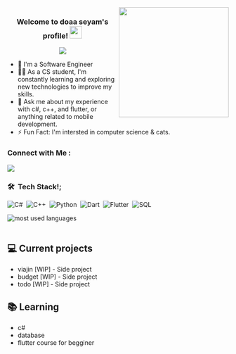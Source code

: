 
<img width="250" align="right" src="https://c.tenor.com/_DOBjnGspYAAAAAM/code-coding.gif">

<h3 align="center">
  Welcome to doaa seyam's profile!
  <img src="https://media.giphy.com/media/hvRJCLFzcasrR4ia7z/giphy.gif" width="28">
</h3>

<!-- Typing SVG by DenverCoder1 - https://github.com/DenverCoder1/readme-typing-svg -->
<p align="center">
  <a href="https://github.com/DenverCoder1/readme-typing-svg"><img src="https://readme-typing-svg.herokuapp.com/?lines=Flutter developer%20web%20developer;Always%20learning%20new%20things&font=Fira%20Code&center=true&width=440&height=45&color=f75c7e&vCenter=true&size=22"></a>
</p> 

- 🏢 I'm a Software Engineer 
- 👨‍💻 As a CS student, I'm constantly learning and exploring new technologies to improve my skills.
- 💬 Ask me about my experience with c#, c++, and flutter, or anything related to mobile development.
- ⚡ Fun Fact: I'm intersted in computer science & cats.


### Connect with Me :

<a href="https://t.me/doaa_899" target="_blank"><img src="https://img.shields.io/badge/-doaa%20seyam-0077B5?style=for-the-badge&logo=Telegram&logoColor=white"/></a>


### 🛠 &nbsp;Tech Stack!;

![C#](https://img.shields.io/badge/-C%23-239120?style=flat&logo=c-sharp&logoColor=white)&nbsp;
![C++](https://img.shields.io/badge/-C++-00599C?style=flat&logo=c%2B%2B&logoColor=white)&nbsp;
![Python](https://img.shields.io/badge/-Python-3776AB?style=flat&logo=python&logoColor=yellow)&nbsp;
![Dart](https://img.shields.io/badge/-Dart-0175C2?style=flat&logo=dart&logoColor=orange)&nbsp;
![Flutter](https://img.shields.io/badge/-Flutter-02569B?style=flat&logo=flutter&logoColor=red)&nbsp;
![SQL](https://img.shields.io/badge/-SQL-4479A1?style=flat&logo=postgresql&logoColor=pink)




<img align="left" src="https://github-readme-stats.vercel.app/api/top-langs?username=yousefdergham&show_icons=true&locale=en&layout=compact&theme=radical" alt="most used languages" />
<br>
<a href="https://komarev.com/ghpvc/?username=doaa seyam&style=for-the-badge">
</br>
</a>














## 💻 Current projects
- viajin [WIP] - Side project
- budget [WIP] - Side project
- todo [WIP] - Side project

## 📚 Learning
- c# 
- database 
- flutter course for begginer


 


